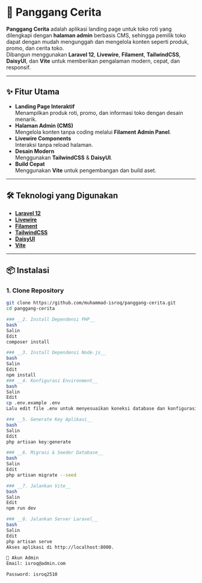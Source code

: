 # 🍞 Panggang Cerita

**Panggang Cerita** adalah aplikasi landing page untuk toko roti yang dilengkapi dengan **halaman admin** berbasis CMS, sehingga pemilik toko dapat dengan mudah mengunggah dan mengelola konten seperti produk, promo, dan cerita toko.  
Dibangun menggunakan **Laravel 12**, **Livewire**, **Filament**, **TailwindCSS**, **DaisyUI**, dan **Vite** untuk memberikan pengalaman modern, cepat, dan responsif.

---

## ✨ Fitur Utama

- **Landing Page Interaktif**  
  Menampilkan produk roti, promo, dan informasi toko dengan desain menarik.
- **Halaman Admin (CMS)**  
  Mengelola konten tanpa coding melalui **Filament Admin Panel**.
- **Livewire Components**  
  Interaksi tanpa reload halaman.
- **Desain Modern**  
  Menggunakan **TailwindCSS** & **DaisyUI**.
- **Build Cepat**  
  Menggunakan **Vite** untuk pengembangan dan build aset.

---

## 🛠️ Teknologi yang Digunakan

- **[Laravel 12](https://laravel.com/)**
- **[Livewire](https://livewire.laravel.com/)**
- **[Filament](https://filamentphp.com/)**
- **[TailwindCSS](https://tailwindcss.com/)**
- **[DaisyUI](https://daisyui.com/)**
- **[Vite](https://vitejs.dev/)**

---

## 📦 Instalasi

### 1. Clone Repository
```bash
git clone https://github.com/muhammad-isroq/panggang-cerita.git
cd panggang-cerita

### __2. Install Dependensi PHP__
bash
Salin
Edit
composer install

### __3. Install Dependensi Node.js__
bash
Salin
Edit
npm install
### __4. Konfigurasi Environment__
bash
Salin
Edit
cp .env.example .env
Lalu edit file .env untuk menyesuaikan koneksi database dan konfigurasi lainnya.

### __5. Generate Key Aplikasi__
bash
Salin
Edit
php artisan key:generate

### __6. Migrasi & Seeder Database__
bash
Salin
Edit
php artisan migrate --seed

### __7. Jalankan Vite__
bash
Salin
Edit
npm run dev

### __8. Jalankan Server Laravel__
bash
Salin
Edit
php artisan serve
Akses aplikasi di http://localhost:8000.

🔑 Akun Admin 
Email: isroq@admin.com

Password: isroq2510

